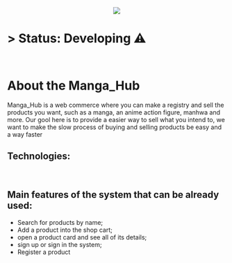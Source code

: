 <center><img src = "https://github.com/ViniciusKendy17/Manga_hub/assets/135672206/f7a2205e-4d98-4a1d-88e1-1a00e38a07ac" ></center>

<h1>> Status: Developing ⚠️</h1>
<br>
<h1>About the Manga_Hub</h1>
<p>Manga_Hub is a web commerce where you can make a registry and sell the products you want, such as a manga, an anime action figure, manhwa and more.
Our gool here is to provide a easier way to sell what you intend to, we want to make the slow process of buying and selling products be easy and a way faster</p>

<h2>Technologies:</h2>

<img src = "" ></img>
<img src = "" ></img>
<img src = "" ></img>
<img src = "" ></img>
<img src = "" ></img>
<img src = "" ></img>

<h2>Main features of the system that can be already used:</h2>

+ Search for products by name;
+ Add a product into the shop cart;
+ open a product card and see all of its details;
+ sign up or sign in the system;
+ Register a product





